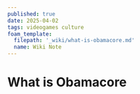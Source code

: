 ```yaml
---
published: true
date: 2025-04-02
tags: videogames culture
foam_template:
  filepath: '_wiki/what-is-obamacore.md'
  name: Wiki Note
---
```

# What is Obamacore

